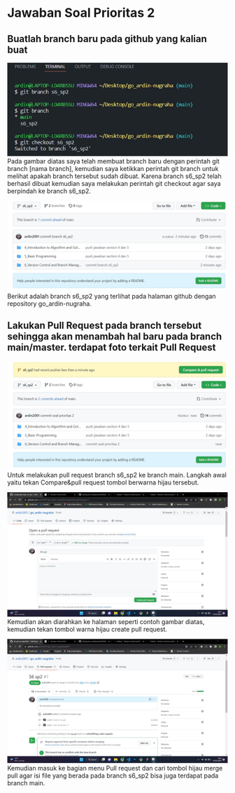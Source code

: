 # Jawaban Soal Prioritas 2

## Buatlah branch baru pada github yang kalian buat
![no1](no1.jpg)
Pada gambar diatas saya telah membuat branch baru dengan perintah git branch [nama branch], kemudian saya ketikkan perintah git branch untuk melihat apakah branch tersebut sudah dibuat. Karena branch s6_sp2 telah berhasil dibuat kemudian saya melakukan perintah git checkout agar saya berpindah ke branch s6_sp2.

![no1_2](no1_2.jpg)
Berikut adalah branch s6_sp2 yang terlihat pada halaman github dengan repository go_ardin-nugraha.

## Lakukan Pull Request pada branch tersebut sehingga akan menambah hal baru pada branch main/master. terdapat foto terkait Pull Request

![no2_1](no2_1.jpg)
Untuk melakukan pull request branch s6_sp2 ke branch main. Langkah awal yaitu tekan Compare&pull request tombol berwarna hijau tersebut.

![no2_2](no2_2.jpg)
Kemudian akan diarahkan ke halaman seperti contoh gambar diatas, kemudian tekan tombol warna hijau create pull request.

![no2_3](no2_3.jpg)
Kemudian masuk ke bagian menu Pull request dan cari tombol hijau merge pull agar isi file yang berada pada branch s6_sp2 bisa juga terdapat pada branch main.
